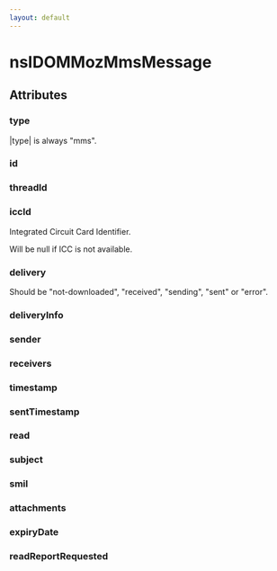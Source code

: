 ```yaml
---
layout: default
---
```


# nsIDOMMozMmsMessage #

## Attributes ##

### type ###

|type| is always "mms".


### id ###

### threadId ###

### iccId ###

Integrated Circuit Card Identifier.

Will be null if ICC is not available.


### delivery ###

Should be "not-downloaded", "received", "sending", "sent" or "error".


### deliveryInfo ###

### sender ###

### receivers ###

### timestamp ###

### sentTimestamp ###

### read ###

### subject ###

### smil ###

### attachments ###

### expiryDate ###

### readReportRequested ###
